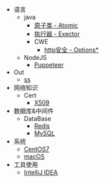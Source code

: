 * 语言
    * java
        * [原子类 - Atomic](/java/Atomic.md)
        * [执行器 - Exector](/java/Executor.md)
        * CWE
            * [http安全 - Options* ](/java/cwe/Options.md)
    * NodeJS
        * [Puppeteer](/node/puppeteer.md)
* Out
    * [ss](/out/shadowsocks.md)
* 网络知识
    * Cert
        * [X509](/cert/x509.md)
* 数据库&中间件
    * DataBase
        * [Redis](/db/Redis.md)
        * [MySQL](/db/MySQL.md)
* 系统
    * [CentOS7](/OS/CentOS7.md)
    * [macOS](/OS/macOS.md)
* 工具使用
    * [IntelliJ IDEA](/ide/IntelliJ-IDEA.md)